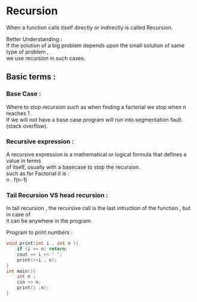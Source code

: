 # Recursion 
 
 When a function calls itself directly or indirectly is called Recursion.<br>

 Better Understanding : <br>
 If the solution of a big problem depends upon the small solution of same type of problem ,<br> we use recursion in such cases.<br>

 ## Basic terms : 

 ### Base Case :

 Where to stop recursion such as when finding a factorial we stop when n reaches 1 .<br> If we will not have a base case program will run into segmentation fault.(stack overflow).

 ### Recursive expression : 

 A recursive expression is a mathematical or logical formula that defines a value in terms<br>of itself, usually with a basecase to stop the recursion. <br>
 such as for Factorial it is : <br>
 n . f(n-1)
<br>

### Tail Recursion VS head recursion :

In tail recursion , the recursive call is the last intruction of the function , but in case of <br> it can be anywhere in the program.


Program to print numbers :
```cpp
void print(int i , int n ){
    if (i == n) return;
    cout << i << " ";
    print(++i , n);
}
int main(){
    int n ;
    cin >> n;
    print(1 ,n);
}
```
